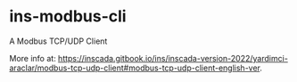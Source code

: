 # ins-modbus-cli
A Modbus TCP/UDP Client

More info at: https://inscada.gitbook.io/ins/inscada-version-2022/yardimci-araclar/modbus-tcp-udp-client#modbus-tcp-udp-client-english-ver.
